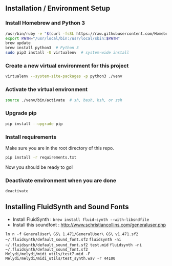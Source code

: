 ## Installation / Environment Setup

### Install Homebrew and Python 3
```sh
/usr/bin/ruby -e "$(curl -fsSL https://raw.githubusercontent.com/Homebrew/install/master/install)"
export PATH="/usr/local/bin:/usr/local/sbin:$PATH"
brew update
brew install python3  # Python 3
sudo pip3 install -U virtualenv  # system-wide install
```

### Create a new virtual environment for this project
```sh
virtualenv --system-site-packages -p python3 ./venv
```

### Activate the virtual environment
```sh
source ./venv/bin/activate  # sh, bash, ksh, or zsh
```

### Upgrade pip
```sh
pip install --upgrade pip
```

### Install requirements
Make sure you are in the root directory of this repo.
```sh
pip install -r requirements.txt
```
Now you should be ready to go!

### Deactivate environment when you are done
```sh
deactivate
```


## Installing FluidSynth and Sound Fonts

* Install FluidSynth : `brew install fluid-synth --with-libsndfile`
* Install this soundfont : http://www.schristiancollins.com/generaluser.php

`ln n -f GeneralUser\ GS\ 1.471/GeneralUser\ GS\ v1.471.sf2 ~/.fluidsynth/default_sound_font.sf2`
`fluidsynth -ni ~/.fluidsynth/default_sound_font.sf2 test.mid`
`fluidsynth -ni ~/.fluidsynth/default_sound_font.sf2  Melydi/melydi/midi_utils/test7.mid -F Melydi/melydi/midi_utils/test_synth.wav -r 44100`
